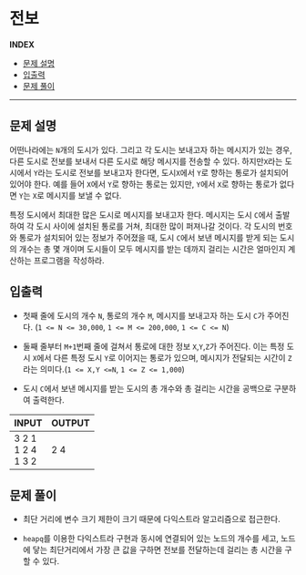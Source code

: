 # 전보

**INDEX**
- [문제 설명](#문제-설명)
- [입출력](#입출력)
- [문제 풀이](#문제-풀이)
---

## 문제 설명

어떤나라에는 `N`개의 도시가 있다. 그리고 각 도시는 보내고자 하는 메시지가 있는 경우, 다른 도시로 전보를 보내서 다른 도시로 해당 메시지를 전송할 수 있다. 하지만`X`라는 도시에서 `Y`라는 도시로 전보를 보내고자 한다면, 도시`X`에서 `Y`로 향하는 통로가 설치되어 있어야 한다. 예를 들어 `X`에서 `Y`로 향하는 통로는 있지만, `Y`에서 `X`로 향하는 통로가 없다면 `Y`는 `X`로 메시지를 보낼 수 없다.

특정 도시에서 최대한 많은 도시로 메시지를 보내고자 한다. 메시지는 도시 `C`에서 출발하여 각 도시 사이에 설치된 통로를 거쳐, 최대한 많이 퍼져나갈 것이다. 각 도시의 번호와 통로가 설치되어 있는 정보가 주어졌을 때, 도시 `C`에서 보낸 메시지를 받게 되는 도시의 개수는 총 몇 개이며 도시들이 모두 메시지를 받는 데까지 걸리는 시간은 얼마인지 계산하는 프로그램을 작성하라.

## 입출력

- 첫째 줄에 도시의 개수 `N`, 통로의 개수 `M`, 메시지를 보내고자 하는 도시 `C`가 주어진다. (`1 <= N <= 30,000`, `1 <= M <= 200,000`, `1 <= C <= N`)

- 둘째 줄부터 `M+1`번째 줄에 걸쳐서 통로에 대한 정보 `X`,`Y`,`Z`가 주어진다. 이는 특정 도시 `X`에서 다른 특정 도시 `Y`로 이어지는 통로가 있으며, 메시지가 전달되는 시간이 `Z`라는 의미다.(`1 <= X,Y <=N`, `1 <= Z <= 1,000`)

- 도시 `C`에서 보낸 메시지를 받는 도시의 총 개수와 총 걸리는 시간을 공백으로 구분하여 출력한다.

| INPUT | OUTPUT |
|-------|--------|
| 3 2 1<br>1 2 4<br>1 3 2 | 2 4 |


## 문제 풀이

- 최단 거리에 변수 크기 제한이 크기 때문에 다익스트라 알고리즘으로 접근한다.

- `heapq`를 이용한 다익스트라 구현과 동시에 연결되어 있는 노드의 개수를 세고, 노드에 닿는 최단거리에서 가장 큰 값을 구하면 전보를 전달하는데 걸리는 총 시간을 구할 수 있다.
